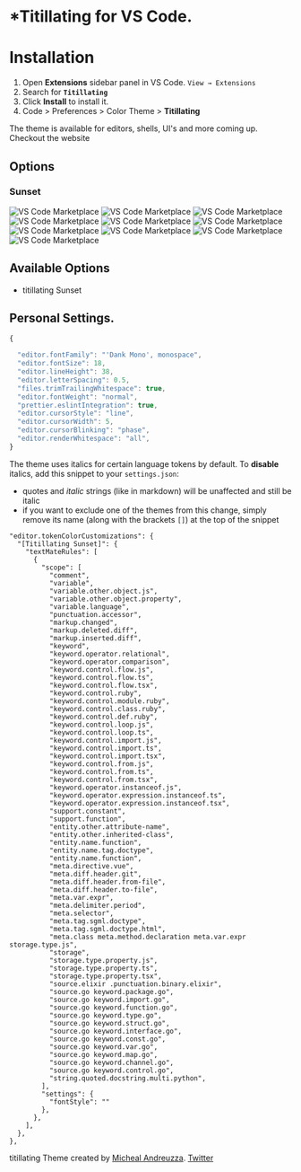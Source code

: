 

# *Titillating for VS Code.
# Installation

1. Open **Extensions** sidebar panel in VS Code. `View → Extensions`
2. Search for **`Titillating `**
3. Click **Install** to install it.
4. Code > Preferences > Color Theme >
 **Titillating**

The theme is available for editors, shells, UI's and more coming up. Checkout the website
## Options
### Sunset

![VS Code Marketplace](https://github.com/michael-andreuzza/titillating/blob/master/images/sunset-screenshots/cpp.png?raw=true)
![VS Code Marketplace](https://github.com/michael-andreuzza/titillating/blob/master/images/sunset-screenshots/cs.png?raw=true)
![VS Code Marketplace](https://github.com/michael-andreuzza/titillating/blob/master/images/sunset-screenshots/css.png?raw=true)
![VS Code Marketplace](https://github.com/michael-andreuzza/titillating/blob/master/images/sunset-screenshots/html.png?raw=true)
![VS Code Marketplace](https://github.com/michael-andreuzza/titillating/blob/master/images/sunset-screenshots/java.png?raw=true)
![VS Code Marketplace](https://github.com/michael-andreuzza/titillating/blob/master/images/sunset-screenshots/js.png?raw=true)
![VS Code Marketplace](https://github.com/michael-andreuzza/titillating/blob/master/images/sunset-screenshots/md.png?raw=true)
![VS Code Marketplace](https://github.com/michael-andreuzza/titillating/blob/master/images/sunset-screenshots/py.png?raw=true)
![VS Code Marketplace](https://github.com/michael-andreuzza/titillating/blob/master/images/sunset-screenshots/sh.png?raw=true)
![VS Code Marketplace](https://github.com/michael-andreuzza/titillating/blob/master/images/sunset-screenshots/terminal.png?raw=true)
## Available Options
- titillating Sunset


## Personal Settings.

```js
{

  "editor.fontFamily": "'Dank Mono', monospace",
  "editor.fontSize": 18,
  "editor.lineHeight": 38,
  "editor.letterSpacing": 0.5,
  "files.trimTrailingWhitespace": true,
  "editor.fontWeight": "normal",
  "prettier.eslintIntegration": true,
  "editor.cursorStyle": "line",
  "editor.cursorWidth": 5,
  "editor.cursorBlinking": "phase",
  "editor.renderWhitespace": "all",
}
```

The theme uses italics for certain language tokens by default.
To **disable** italics, add this snippet to your `settings.json`:
  - quotes and *italic* strings (like in markdown) will be unaffected and still be italic
  - if you want to exclude one of the themes from this change, simply remove its name (along with the brackets `[]`) at the top of the snippet

```jsonc
"editor.tokenColorCustomizations": {
  "[Titillating Sunset]": {
    "textMateRules": [
      {
        "scope": [
          "comment",
          "variable",
          "variable.other.object.js",
          "variable.other.object.property",
          "variable.language",
          "punctuation.accessor",
          "markup.changed",
          "markup.deleted.diff",
          "markup.inserted.diff",
          "keyword",
          "keyword.operator.relational",
          "keyword.operator.comparison",
          "keyword.control.flow.js",
          "keyword.control.flow.ts",
          "keyword.control.flow.tsx",
          "keyword.control.ruby",
          "keyword.control.module.ruby",
          "keyword.control.class.ruby",
          "keyword.control.def.ruby",
          "keyword.control.loop.js",
          "keyword.control.loop.ts",
          "keyword.control.import.js",
          "keyword.control.import.ts",
          "keyword.control.import.tsx",
          "keyword.control.from.js",
          "keyword.control.from.ts",
          "keyword.control.from.tsx",
          "keyword.operator.instanceof.js",
          "keyword.operator.expression.instanceof.ts",
          "keyword.operator.expression.instanceof.tsx",
          "support.constant",
          "support.function",
          "entity.other.attribute-name",
          "entity.other.inherited-class",
          "entity.name.function",
          "entity.name.tag.doctype",
          "entity.name.function",
          "meta.directive.vue",
          "meta.diff.header.git",
          "meta.diff.header.from-file",
          "meta.diff.header.to-file",
          "meta.var.expr",
          "meta.delimiter.period",
          "meta.selector",
          "meta.tag.sgml.doctype",
          "meta.tag.sgml.doctype.html",
          "meta.class meta.method.declaration meta.var.expr storage.type.js",
          "storage",
          "storage.type.property.js",
          "storage.type.property.ts",
          "storage.type.property.tsx",
          "source.elixir .punctuation.binary.elixir",
          "source.go keyword.package.go",
          "source.go keyword.import.go",
          "source.go keyword.function.go",
          "source.go keyword.type.go",
          "source.go keyword.struct.go",
          "source.go keyword.interface.go",
          "source.go keyword.const.go",
          "source.go keyword.var.go",
          "source.go keyword.map.go",
          "source.go keyword.channel.go",
          "source.go keyword.control.go",
          "string.quoted.docstring.multi.python",
        ],
        "settings": {
          "fontStyle": ""
        },
      },
    ],
  },
},
```


titillating Theme created by [Micheal Andreuzza](https://github.com/michael-andreuzza).
[Twitter](https://twitter.com/Mike_Andreuzza)
